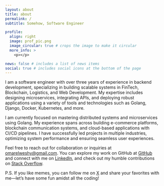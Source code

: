 ```yaml
---
layout: about
title: about
permalink: /
subtitle: Somehow, Software Engineer

profile:
  align: right
  image: prof_pic.png
  image_circular: true # crops the image to make it circular
  more_info: >
    <p></p>

news: false # includes a list of news items
social: true # includes social icons at the bottom of the page
---
```


I am a software engineer with over three years of experience in backend development, specializing in building scalable systems in FinTech, Blockchain, Logistics, and Web Development. My expertise includes designing microservices, integrating APIs, and deploying robust applications using a variety of tools and technologies such as Golang, Django, Docker, Kubernetes, and more.

I am currently focused on mastering distributed systems and microservices using Golang. My experience spans across building e-commerce platforms, blockchain communication systems, and cloud-based applications with CI/CD pipelines. I have successfully led projects in multiple industries, optimizing system performance and ensuring seamless user experiences.

Feel free to reach out for collaboration or inquiries at [omarelweshy@gmail.com](mailto:omarelweshy@gmail.com). You can explore my work on GitHub at [GitHub](https://github.com/omarelweshy) and connect with me on [LinkedIn](https://www.linkedin.com/in/omarelweshy), and check out my humble contributions on [Stack Overflow](https://stackoverflow.com/users/9917795/omar-elweshy).

P.S. If you like memes, you can follow me on [X](https://x.com/omarelweshy) and share your favorites with me—let’s have some fun amidst all the coding!

